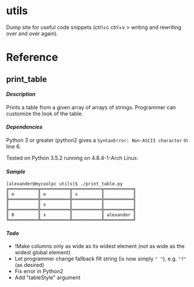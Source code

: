# utils

Dump site for useful code snippets (ctrl+c ctrl+v > writing and rewriting over and over again).


# Reference

## print_table

#### *Description*

Prints a table from a given array of arrays of strings. Programmer can customize the look of the table.

#### *Dependencies*

Python 3 or greater (python2 gives a `SyntaxError: Non-ASCII character` in line 6.

Tested on Python 3.5.2 running on 4.8.4-1-Arch Linux.

#### *Sample*
~~~~
[alexander@mycoolpc utils]$ ./print_table.py
╔═══════════╦═══════════╦═══════════╦═══════════╗
║ o         ║ o         ║ x         ║           ║
╠═══════════╬═══════════╬═══════════╬═══════════╣
║           ║ x         ║           ║           ║
╠═══════════╬═══════════╬═══════════╬═══════════╣
║ 0         ║ x         ║           ║ alexander ║
╚═══════════╩═══════════╩═══════════╩═══════════╝
~~~~
#### *Todo*
* !Make columns only as wide as its widest element (not as wide as the widest global element)
* Let programmer change fallback fill string (is now simply `" "`), e.g. `"?"` (as desired)
* Fix error in Python2
* Add "tableStyle" argument



